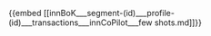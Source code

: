 {{embed  [[innBoK___segment-(id)___profile-(id)___transactions___innCoPilot___few shots.md]]}}







